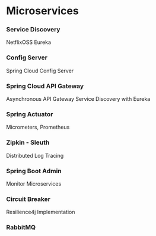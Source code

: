 # Microservices

### Service Discovery
NetflixOSS Eureka

### Config Server
Spring Cloud Config Server

### Spring Cloud API Gateway
Asynchronous API Gateway
Service Discovery with Eureka

### Spring Actuator
Micrometers, Prometheus 

### Zipkin - Sleuth
Distributed Log Tracing

### Spring Boot Admin
Monitor Microservices

### Circuit Breaker
Resilience4j Implementation

### RabbitMQ